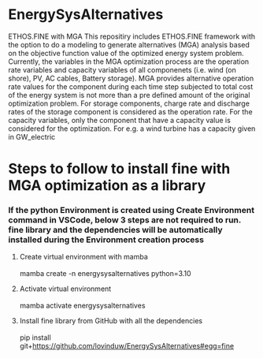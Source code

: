 # EnergySysAlternatives

ETHOS.FINE with MGA
This repositiry includes ETHOS.FINE framework with the option to do a modeling to generate alternatives (MGA) analysis based on the objective function value of the optimized energy system problem. Currently, the variables in the MGA optimization process are the operation rate variables and capacity variables of all componenets (i.e. wind (on shore), PV, AC cables, Battery storage). MGA provides alternative operation rate values for the component during each time step subjected to total cost of the energy system is not more than a pre defined amount of the original optimization problem. For storage components, charge rate and discharge rates of the storage component is considered as the operation rate. For the capacity variables, only the component that have a capacity value is considered for the optimization. For e.g. a wind turbine has a capacity given in GW_electric

# Steps to follow to install fine with MGA optimization as a library

### If the python Environment is created using Create Environment command in VSCode, below 3 steps are not required to run. fine library and the dependencies will be automatically installed during the Environment creation process 

1. Create virtual environment with mamba\
   \
  mamba create -n energysysalternatives python=3.10                

2. Activate virtual environment\
   \
  mamba activate energysysalternatives

3. Install fine library from GitHub with all the dependencies\
   \
  pip install git+https://github.com/lovinduw/EnergySysAlternatives#egg=fine

